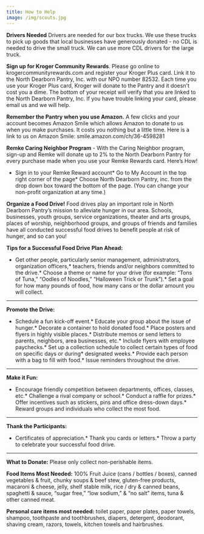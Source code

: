```yaml
---
title: How to Help
image: /img/scouts.jpg
---
```

**Drivers Needed**    Drivers are needed for our box trucks.  We use these trucks to pick up goods that local businesses have generously donated - no CDL is needed to drive the small truck. We can use more CDL drivers for the large truck.


**Sign up for Kroger Community Rewards**. Please go online to krogercommunityrewards.com and register your Kroger Plus card. Link it to the North Dearborn Pantry, Inc. with our NPO number 82532. Each time you use your Kroger Plus card, Kroger will donate to the Pantry and it doesn't cost you a dime. The bottom of your receipt will verify that you are linked to the North Dearborn Pantry, Inc. If you have trouble linking your card, please email us and we will help.


**Remember the Pantry when you use Amazon.** A few clicks and your account becomes Amazon Smile which allows Amazon to donate to us when you make purchases. It costs you nothing but a little time. Here is a link to us on Amazon Smile: smile.amazon.com/ch/36-4598281


**Remke Caring Neighbor Program** - With the Caring Neighbor program, sign-up and Remke will donate up to 2% to the North Dearborn Pantry for every purchase made when you use your Remke Rewards card. Here’s How!
* Sign in to your Remke Reward account* Go to My Account in the top right corner of the page* Choose North Dearborn Pantry, inc. from the drop down box toward the bottom of the page. (You can change your non-profit organization at any time.)


**Organize a Food Drive!**
Food drives play an important role in North Dearborn Pantry’s mission to alleviate hunger in our area. Schools, businesses, youth groups, service organizations, theater and arts groups, places of worship, neighborhood groups, and groups of friends and families have all conducted successful food drives to benefit people at risk of hunger, and so can you!


**Tips for a Successful Food Drive**
**Plan Ahead:**
* Get other people, particularly senior management, administrators, organization officers,* teachers, friends and/or neighbors committed to the drive.* Choose a theme or name for your drive (for example: “Tons of Tuna,” “Oodles of Noodles,” “Halloween Trick or Trunk”).* Set a goal for how many pounds of food, how many cans or the dollar amount you will collect.
****
**Promote the Drive:**
* Schedule a fun kick-off event.* Educate your group about the issue of hunger.* Decorate a container to hold donated food.* Place posters and flyers in highly visible places.* Distribute memos or send letters to parents, neighbors, area businesses, etc.* Include flyers with employee paychecks.* Set up a collection schedule to collect certain types of food on specific days or during* designated weeks.* Provide each person with a bag to fill with food.* Issue reminders throughout the drive.
****
**Make it Fun:**
* Encourage friendly competition between departments, offices, classes, etc.* Challenge a rival company or school.* Conduct a raffle for prizes.* Offer incentives such as stickers, pins and office dress-down days.* Reward groups and individuals who collect the most food.
****
**Thank the Participants:**
* Certificates of appreciation.* Thank you cards or letters.* Throw a party to celebrate your successful food drive.
****
**What to Donate:**
Please only collect non-perishable items.


**Food Items Most Needed:** 100% Fruit Juice (cans / bottles / boxes), canned vegetables & fruit, chunky soups & beef stew, gluten-free products, macaroni & cheese, jelly, shelf stable milk, rice / dry & canned beans, spaghetti & sauce, “sugar free,” “low sodium,” & “no salt” items, tuna & other canned meat.


**Personal care items most needed:** toilet paper, paper plates, paper towels, shampoo, toothpaste and toothbrushes, diapers, detergent, deodorant, shaving cream, razors, towels, kitchen towels and hairbrushes.
